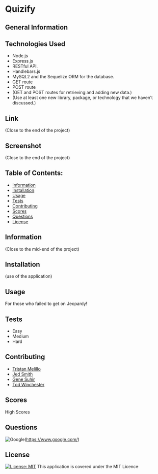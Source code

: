 # Quizify

## General Information

## Technologies Used

- Node.js
- Express.js
- RESTful API.
- Handlebars.js
- MySQL2 and the Sequelize ORM for the database.
- GET route
- POST route
- (GET and POST routes for retrieving and adding new data.)
- (Use at least one new library, package, or technology that we haven’t discussed.)

## Link

(Close to the end of the project)

## Screenshot

(Close to the end of the project)

## Table of Contents:

- [Information](#information)
- [Installation](#installation)
- [Usage](#usage)
- [Tests](#tests)
- [Contributing](#contributing)
- [Scores](scores)
- [Questions](#questions)
- [License](#license)

## Information

(Close to the mid-end of the project)

## Installation

(use of the application)

## Usage

For those who failed to get on Jeopardy!

## Tests
- Easy
- Medium
- Hard

## Contributing
- [Tristan Melillo](https://github.com/TristanM225)
- [Jed Smith](https://github.com/solosolaire)
- [Gene Suhir](https://github.com/GSuhir)
- [Tod Winchester](https://github.com/Chesster14)

## Scores

High Scores

## Questions

![Google](https://custom-icon-badges.demolab.com/badge/Google-grey?logo=google&logoColor=red)(https://www.google.com/)


## License
[![License: MIT](https://custom-icon-badges.demolab.com/badge/license-MIT-yellowgreen.svg?logo=law)](https://opensource.org/licenses/MIT)
This application is covered under the MIT Licence

